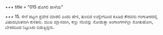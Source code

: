 +++
title = "015 ಹೊಗಲಿ ಪಾಳೆಯ"

+++
15. ಸೇನೆ ಪಟ್ಟಣ ಪ್ರವೇಶ ಮಾಡಲಿ ಎಂದು ಹೇಳಿ, ತುಂಬಿದ ಉದ್ವೇಗದಿಂದ ಕೂಡಿದ ಕೌರವನು ಗಂಗಾತೀರದಲ್ಲಿ ವಿಷಾದಭರಿತನಾಗಿ ಕುಳಿತನು. ಮುಖ ಮ್ಲಾನವಾಗಿ, ಕಣ್ಣು ನೆಲವನ್ನು ನೋಡುತ್ತಾ ಅಂಗಾಂಗಗಳೆಲ್ಲಾ ಸೋತುಹೋಗಿ, ಬೇಸರದಿಂದ  ನಿಟ್ಟುಸಿರು ಬಿಡುತ್ತಿದ್ದನು.